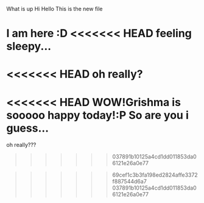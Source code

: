 What is up
Hi Hello
This is the new file

I am here :D
<<<<<<< HEAD
feeling sleepy...
=======
<<<<<<< HEAD
oh really?
=======
<<<<<<< HEAD
WOW!Grishma is sooooo happy today!:P
So are you i guess...
=======
oh really???
>>>>>>> 037891b10125a4cd1dd011853da06121e26a0e77

>>>>>>> 69cef1c3b3fa198ed2824affe3372f887544d6a7
>>>>>>> 037891b10125a4cd1dd011853da06121e26a0e77

